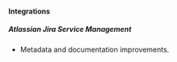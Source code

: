 
#### Integrations

##### Atlassian Jira Service Management

- Metadata and documentation improvements.
